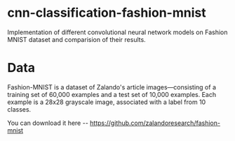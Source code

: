 # cnn-classification-fashion-mnist

Implementation of different convolutional neural network models on Fashion MNIST dataset and comparision of their results.

# Data
Fashion-MNIST is a dataset of Zalando's article images—consisting of a training set of 60,000 examples and a test set of 10,000 examples. Each example is a 28x28 grayscale image, associated with a label from 10 classes.

You can download it here -- https://github.com/zalandoresearch/fashion-mnist
